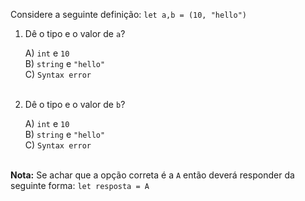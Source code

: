 Considere a seguinte definição: `let a,b = (10, "hello")`

1. Dê o tipo e o valor de `a`?

    A) `int` e `10`<br />
    B) `string` e `"hello"`<br />
    C) `Syntax error`<br /><br />

2. Dê o tipo e o valor de `b`?

    A) `int` e `10`<br />
    B) `string` e `"hello"`<br />
    C) `Syntax error`<br /><br />

**Nota:** Se achar que a opção correta é a `A` então deverá responder da seguinte forma: `let resposta = A`